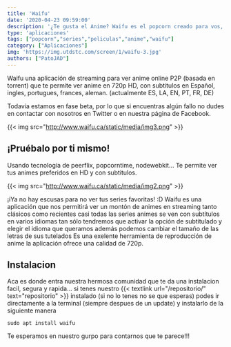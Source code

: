 ```yaml
---
title: 'Waifu'
date: '2020-04-23 09:59:00'
description: '¿Te gusta el Anime? Waifu es el popcorn creado para vos, podes encontrar todo el anime en una sola app'
type: 'aplicaciones'
tags: ["popcorn","series","peliculas","anime","waifu"]
category: ["Aplicaciones"]
img: 'https://img.utdstc.com/screen/1/waifu-3.jpg'
authors: ["PatoJAD"]
---
```


Waifu una aplicación de streaming para ver anime online P2P (basada en torrent) que te permite ver anime en 720p HD, con subtitulos en Español, ingles, portugues, frances, aleman. (actualmente ES, LA, EN, PT, FR, DE)

Todavia estamos en fase beta, por lo que si encuentras algún fallo no dudes en contactar con nosotros en Twitter o en nuestra página de Facebook.


{{< img src="http://www.waifu.ca/static/media/img3.png" >}}


## ¡Pruébalo por ti mismo!



Usando tecnología de peerflix, popcorntime, nodewebkit... Te permite ver tus animes preferidos en HD y con subtitulos.


{{< img src="http://www.waifu.ca/static/media/img2.png" >}}


¡iYa no hay escusas para no ver tus series favoritas! :D
Waifu es una aplicación que nos permitirá ver un montón de animes en streaming tanto clásicos como recientes casi todas las series animes se ven con subtítulos en varios idiomas tan sólo tendremos que activar la opción de subtitulado y elegir el idioma que queramos además podemos cambiar el tamaño de las letras de sus tutelados Es una exelente herramienta de reproducción de anime la aplicación ofrece una calidad de 720p.




## Instalacion



Aca es donde entra nuestra hermosa comunidad que te da una instalacion facil, segura y rapida... si tenes nuestro {{< textlink url="/repositorio/" text="repositorio" >}} instalado (si no lo tenes no se que esperas) podes ir directamente a la terminal (siempre despues de un update) y instalarlo de la siguiente manera



    sudo apt install waifu




Te esperamos en nuestro gurpo para contarnos que te parece!!!
